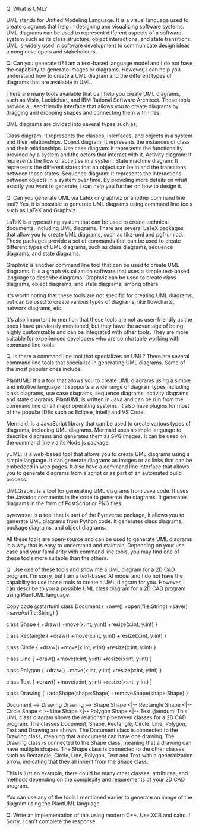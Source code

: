 Q:
What is UML?

UML stands for Unified Modeling Language. It is a visual language used to create diagrams that help in designing and visualizing software systems. UML diagrams can be used to represent different aspects of a software system such as its class structure, object interactions, and state transitions. UML is widely used in software development to communicate design ideas among developers and stakeholders.




Q:
Can you generate it?
I am a text-based language model and I do not have the capability to generate images or diagrams. However, I can help you understand how to create a UML diagram and the different types of diagrams that are available in UML.

There are many tools available that can help you create UML diagrams, such as Visio, Lucidchart, and IBM Rational Software Architect. These tools provide a user-friendly interface that allows you to create diagrams by dragging and dropping shapes and connecting them with lines.

UML diagrams are divided into several types such as:

Class diagram: It represents the classes, interfaces, and objects in a system and their relationships.
Object diagram: It represents the instances of class and their relationships.
Use case diagram: It represents the functionality provided by a system and the actors that interact with it.
Activity diagram: It represents the flow of activities in a system.
State machine diagram: It represents the different states that an object can be in and the transitions between those states.
Sequence diagram: It represents the interactions between objects in a system over time.
By providing more details on what exactly you want to generate, I can help you further on how to design it.




Q:
Can you generate UML via Latex or graphviz or another command line tool?
Yes, it is possible to generate UML diagrams using command line tools such as LaTeX and Graphviz.

LaTeX is a typesetting system that can be used to create technical documents, including UML diagrams. There are several LaTeX packages that allow you to create UML diagrams, such as tikz-uml and pgf-umlcd. These packages provide a set of commands that can be used to create different types of UML diagrams, such as class diagrams, sequence diagrams, and state diagrams.

Graphviz is another command line tool that can be used to create UML diagrams. It is a graph visualization software that uses a simple text-based language to describe diagrams. Graphviz can be used to create class diagrams, object diagrams, and state diagrams, among others.

It's worth noting that these tools are not specific for creating UML diagrams, but can be used to create various types of diagrams, like flowcharts, network diagrams, etc.

It's also important to mention that these tools are not as user-friendly as the ones I have previously mentioned, but they have the advantage of being highly customizable and can be integrated with other tools. They are more suitable for experienced developers who are comfortable working with command line tools.




Q:
Is there a command line tool that specializes on UML?
There are several command line tools that specialize in generating UML diagrams. Some of the most popular ones include:

PlantUML: It's a tool that allows you to create UML diagrams using a simple and intuitive language. It supports a wide range of diagram types including class diagrams, use case diagrams, sequence diagrams, activity diagrams and state diagrams. PlantUML is written in Java and can be run from the command line on all major operating systems. It also have plugins for most of the popular IDEs such as Eclipse, Intellij and VS Code.

Mermaid: is a JavaScript library that can be used to create various types of diagrams, including UML diagrams. Mermaid uses a simple language to describe diagrams and generates them as SVG images. It can be used on the command line via its Node.js package.

yUML: is a web-based tool that allows you to create UML diagrams using a simple language. It can generate diagrams as images or as links that can be embedded in web pages. It also have a command line interface that allows you to generate diagrams from a script or as part of an automated build process.

UMLGraph : is a tool for generating UML diagrams from Java code. It uses the Javadoc comments in the code to generate the diagrams. It generates diagrams in the form of PostScript or PNG files.

pyreverse: is a tool that is part of the Pyreverse package, it allows you to generate UML diagrams from Python code. It generates class diagrams, package diagrams, and object diagrams.

All these tools are open-source and can be used to generate UML diagrams in a way that is easy to understand and maintain. Depending on your use case and your familiarity with command line tools, you may find one of these tools more suitable than the others.




Q:
Use one of these tools and show me a UML diagram for a 2D CAD program.
I'm sorry, but I am a text-based AI model and I do not have the capability to use those tools to create a UML diagram for you. However, I can describe to you a possible UML class diagram for a 2D CAD program using PlantUML language.

Copy code
@startuml
class Document {
  +new()
  +open(file:String)
  +save()
  +saveAs(file:String)
}

class Shape {
  +draw()
  +move(x:int, y:int)
  +resize(x:int, y:int)
}

class Rectangle {
  +draw()
  +move(x:int, y:int)
  +resize(x:int, y:int)
}

class Circle {
  +draw()
  +move(x:int, y:int)
  +resize(x:int, y:int)
}

class Line {
  +draw()
  +move(x:int, y:int)
  +resize(x:int, y:int)
}

class Polygon {
  +draw()
  +move(x:int, y:int)
  +resize(x:int, y:int)
}

class Text {
  +draw()
  +move(x:int, y:int)
  +resize(x:int, y:int)
}

class Drawing {
  +addShape(shape:Shape)
  +removeShape(shape:Shape)
}

Document --> Drawing
Drawing --> Shape
Shape <|-- Rectangle
Shape <|-- Circle
Shape <|-- Line
Shape <|-- Polygon
Shape <|-- Text
@enduml
This UML class diagram shows the relationship between classes for a 2D CAD program. The classes Document, Shape, Rectangle, Circle, Line, Polygon, Text and Drawing are shown.
The Document class is connected to the Drawing class, meaning that a document can have one drawing. The Drawing class is connected to the Shape class, meaning that a drawing can have multiple shapes. The Shape class is connected to the other classes such as Rectangle, Circle, Line, Polygon, Text and Text with a generalization arrow, indicating that they all inherit from the Shape class.

This is just an example, there could be many other classes, attributes, and methods depending on the complexity and requirements of your 2D CAD program.

You can use any of the tools I mentioned earlier to generate an image of the diagram using the PlantUML language.



Q:
Write an implementation of this using modern C++. Use XCB and cairo.
!
Sorry, I can't complete the response.